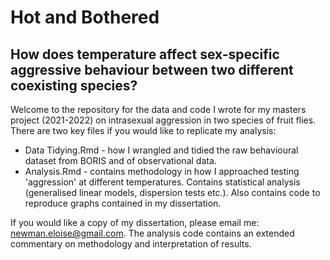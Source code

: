 # Hot and Bothered
## How does temperature affect sex-specific aggressive behaviour between two different coexisting species?

Welcome to the repository for the data and code I wrote for my masters project (2021-2022) on intrasexual aggression in two species of fruit flies. There are two key files if you would like to replicate my analysis:

- Data Tidying.Rmd - how I wrangled and tidied the raw behavioural dataset from BORIS and of observational data. 
- Analysis.Rmd - contains methodology in how I approached testing 'aggression' at different temperatures. Contains statistical analysis (generalised linear models, dispersion tests etc.). Also contains code to reproduce graphs contained in my dissertation. 

If you would like a copy of my dissertation, please email me: newman.eloise@gmail.com. The analysis code contains an extended commentary on methodology and interpretation of results.
